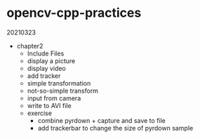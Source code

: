 # opencv-cpp-practices
20210323
- chapter2
  - Include Files
  - display a picture
  - display video
  - add tracker
  - simple transformation
  - not-so-simple transform
  - input from camera
  - write to AVI file
  - exercise
  	- combine pyrdown + capture and save to file
  	- add trackerbar to change the size of pyrdown sample

